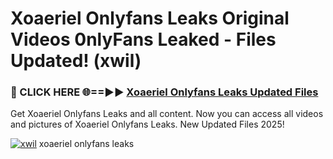 # Xoaeriel Onlyfans Leaks Original Videos 0nlyFans Leaked - Files Updated! (xwil)

<h3>🔴 CLICK HERE 🌐==►► <a href="https://tinyurl.com/2wckxsce" rel="nofollow">Xoaeriel Onlyfans Leaks Updated Files</a></h3>

Get Xoaeriel Onlyfans Leaks and all content. Now you can access all videos and pictures of Xoaeriel Onlyfans Leaks. New Updated Files 2025!

[![xwil](https://i.imgur.com/AFduVYN.gif)](https://tinyurl.com/2wckxsce)
xoaeriel onlyfans leaks